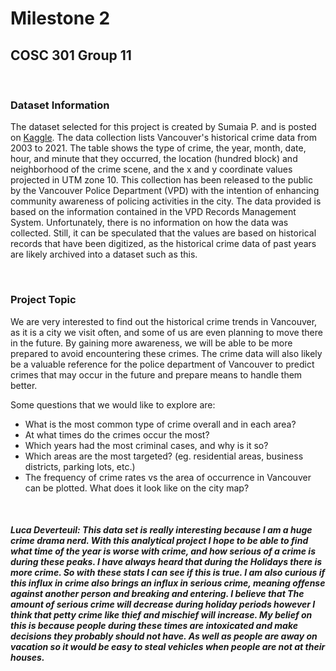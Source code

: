 # Milestone 2

## COSC 301 Group 11

&nbsp;

### **Dataset Information**

The dataset selected for this project is created by Sumaia P. and is posted on [Kaggle](https://www.kaggle.com/datasets/sumaiaparveenshupti/vancouver-bc-historical-crime-data). The data collection lists Vancouver's historical crime data from 2003 to 2021. The table shows the type of crime, the year, month, date, hour, and minute that they occurred, the location (hundred block) and neighborhood of the crime scene, and the x and y coordinate values projected in UTM zone 10. This collection has been released to the public by the Vancouver Police Department (VPD) with the intention of enhancing community awareness of policing activities in the city. The data provided is based on the information contained in the VPD Records Management System. Unfortunately, there is no information on how the data was collected. Still, it can be speculated that the values are based on historical records that have been digitized, as the historical crime data of past years are likely archived into a dataset such as this.

&nbsp;

### **Project Topic**

We are very interested to find out the historical crime trends in Vancouver, as it is a city we visit often, and some of us are even planning to move there in the future. By gaining more awareness, we will be able to be more prepared to avoid encountering these crimes. The crime data will also likely be a valuable reference for the police department of Vancouver to predict crimes that may occur in the future and prepare means to handle them better.

Some questions that we would like to explore are:

- What is the most common type of crime overall and in each area?
- At what times do the crimes occur the most?
- Which years had the most criminal cases, and why is it so?
- Which areas are the most targeted? (eg. residential areas, business districts, parking lots, etc.)
- The frequency of crime rates vs the area of occurrence in Vancouver can be plotted. What does it look like on the city map?

&nbsp;

##### **Luca Deverteuil:** This data set is really interesting because I am a huge crime drama nerd. With this analytical project I hope to be able to find what time of the year is worse with crime, and how serious of a crime is during these peaks. I have always heard that during the Holidays there is more crime. So with these stats I can see if this is true. I am also curious if this influx in crime also brings an influx in serious crime, meaning offense against another person and breaking and entering. I believe that The amount of serious crime will decrease during holiday periods however I think that petty crime like thief and mischief will increase. My belief on this is because people during these times are intoxicated and make decisions they probably should not have. As well as people are away on vacation so it would be easy to steal vehicles when people are not at their houses.
